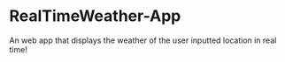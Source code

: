 # RealTimeWeather-App
An web app that displays the weather of the user inputted location in real time!
